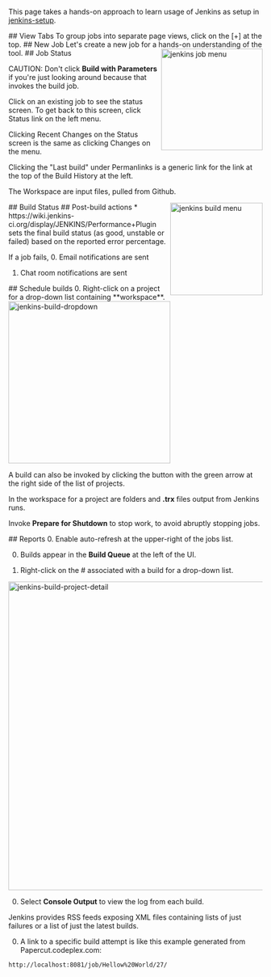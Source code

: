 This page takes a hands-on approach to learn usage of Jenkins as setup in <a href="jenkins-setup.md">jenkins-setup</a>.

<a id="Tabs">
## View Tabs</a>
To group jobs into separate page views, click on the [+] at the top.


<a id="NewJob">
## New Job</a>
Let's create a new job for a hands-on understanding of the tool.


<a id="JobStatus">
## Job Status</a>
<img align="right" width="201" alt="jenkins job menu" src="https://cloud.githubusercontent.com/assets/300046/12532075/9d34fae8-c1bf-11e5-83c2-d948fee7a22d.png">

CAUTION: Don't click <strong>Build with Parameters</strong> if you're just looking around
because that invokes the build job.

Click on an existing job to see the status screen.
To get back to this screen, click Status link on the left menu.

Clicking Recent Changes on the Status screen is the same as clicking Changes on the menu.

Clicking the "Last build" under Permanlinks is a generic link for the link at the top of the Build History at the left.

The Workspace are input files, pulled from Github.

<a id="BuildStatus">
## Build Status</a>
<img align="right" width="183" alt="jenkins build menu" src="https://cloud.githubusercontent.com/assets/300046/12532074/83e3a850-c1bf-11e5-836e-444ffff39424.png">


<a id="Post-Build">
## Post-build actions</a>
  * https://wiki.jenkins-ci.org/display/JENKINS/Performance+Plugin
  sets the final build status (as good, unstable or failed) based on the reported error percentage. 

If a job fails, 
0. Email notifications are sent
1. Chat room notifications are sent



<a id="ScheduleBuild">
## Schedule builds</a>
0. Right-click on a project for a drop-down list containing **workspace**.

 <img width="321" alt="jenkins-build-dropdown" src="https://cloud.githubusercontent.com/assets/300046/11172423/8cffff32-8bc4-11e5-9e3b-4c92b9f7b3a1.png">

 A build can also be invoked by clicking the button with the green arrow at the right side of the list of projects.

 In the workspace for a project are folders and **.trx** files output from Jenkins runs.
 
Invoke **Prepare for Shutdown** to stop work, to avoid abruptly stopping jobs.

 
<a id="Reports">
## Reports</a>
0. Enable auto-refresh at the upper-right of the jobs list.

0. Builds appear in the **Build Queue** at the left of the UI.

0. Right-click on the # associated with a build for a drop-down list.

 <img width="611" alt="jenkins-build-project-detail" src="https://cloud.githubusercontent.com/assets/300046/11172332/02c5ca5a-8bc3-11e5-8d53-b4a0b57a22a8.png">

0. Select **Console Output** to view the log from each build.

 Jenkins provides RSS feeds exposing XML files containing lists of just failures or a list of just the latest builds.

0. A link to a specific build attempt is like this example generated from Papercut.codeplex.com:

 ```
 http://localhost:8081/job/Hellow%20World/27/
 ```
